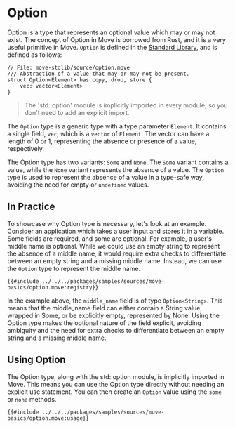 # Option

Option is a type that represents an optional value which may or may not exist. The concept of Option
in Move is borrowed from Rust, and it is a very useful primitive in Move. `Option` is defined in the
[Standard Library](./standard-library.md), and is defined as follows:

```move
// File: move-stdlib/source/option.move
/// Abstraction of a value that may or may not be present.
struct Option<Element> has copy, drop, store {
    vec: vector<Element>
}
```

> The 'std::option' module is implicitly imported in every module, so you don't need to add an
> explicit import.

The `Option` type is a generic type with a type parameter `Element`. It contains a single field, `vec`,
which is a `vector` of `Element`. The vector can have a length of 0 or 1, representing the
absence or presence of a value, respectively.

The Option type has two variants: `Some` and `None`. The `Some` variant contains a value, while the `None` variant
represents the absence of a value. The `Option` type is used to represent the absence of a value in
a type-safe way, avoiding the need for empty or `undefined` values.

## In Practice

To showcase why Option type is necessary, let's look at an example. Consider an application which
takes a user input and stores it in a variable. Some fields are required, and some are optional. For
example, a user's middle name is optional. While we could use an empty string to represent the
absence of a middle name, it would require extra checks to differentiate between an empty string and
a missing middle name. Instead, we can use the `Option` type to represent the middle name.

```move
{{#include ../../../packages/samples/sources/move-basics/option.move:registry}}
```

In the example above, the `middle_name` field is of type `Option<String>`. This means that the middle_name
field can either contain a String value, wrapped in Some, or be explicitly empty, represented by None. Using
the Option type makes the optional nature of the field explicit, avoiding ambiguity and the need for extra
checks to differentiate between an empty string and a missing middle name.

## Using Option

The Option type, along with the std::option module, is implicitly imported in Move. This means you can use
the Option type directly without needing an explicit use statement. You can then create an `Option` value 
using the `some` or `none` methods.

```move
{{#include ../../../packages/samples/sources/move-basics/option.move:usage}}
```
